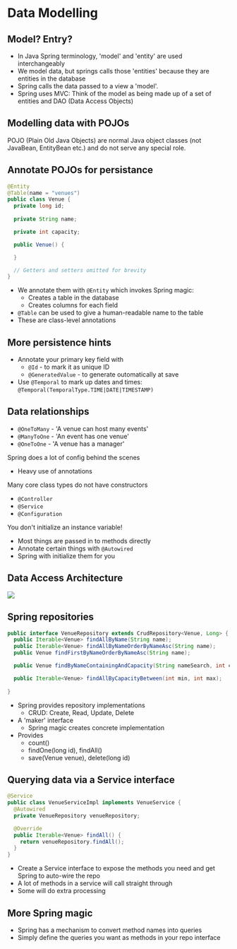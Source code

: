 <!-- Google Analytics -->
<script async src="https://www.googletagmanager.com/gtag/js?id=UA-113560131-1"></script>
<script>
  window.dataLayer = window.dataLayer || [];
  function gtag(){dataLayer.push(arguments);}
  gtag('js', new Date());
  gtag('config', 'UA-113560131-1');
</script>

# Data Modelling

## Model? Entry?
* In Java Spring terminology, 'model' and 'entity' are used interchangeably
* We model data, but springs calls those 'entities' because they are entities in the database
* Spring calls the data passed to a view a 'model'.
* Spring uses MVC: Think of the model as being made up of a set of entities and DAO (Data Access Objects)

## Modelling data with POJOs
POJO (Plain Old Java Objects) are normal Java object classes (not JavaBean, EntityBean etc.) and do not serve any special role.

## Annotate POJOs for persistance
```java
@Entity
@Table(name = "venues")
public class Venue {
  private long id;
  
  private String name;

  private int capacity;

  public Venue() {

  }

  // Getters and setters omitted for brevity
}
```

* We annotate them with `@Entity` which invokes Spring magic:
  * Creates a table in the database
  * Creates columns for each field
* `@Table` can be used to give a human-readable name to the table
* These are class-level annotations

## More persistence hints
* Annotate your primary key field with
  * `@Id` - to mark it as unique ID
  * `@GeneratedValue` - to generate outomatically at save
* Use `@Temporal` to mark up dates and times: `@Temporal(TemporalType.TIME|DATE|TIMESTAMP)`

## Data relationships
* `@OneToMany` - 'A venue can host many events'
* `@ManyToOne` - 'An event has one venue'
* `@OneToOne` - 'A venue has a manager'

Spring does a lot of config behind the scenes
  * Heavy use of annotations

Many core class types do not have constructors
  * `@Controller`
  * `@Service`
  * `@Configuration`

You don't initialize an instance variable!
  * Most things are passed in to methods directly
  * Annotate certain things with `@Autowired`
  * Spring with initialize them for you

## Data Access Architecture
![](data-access-architecture.png)

## Spring repositories

```java
public interface VenueRepository extends CrudRepository<Venue, Long> {
  public Iterable<Venue> findAllByName(String name);
  public Iterable<Venue> findAllByNameOrderByNameAsc(String name);
  public Venue findFirstByNameOrderByNameAsc(String name);

  public Venue findByNameContainingAndCapacity(String nameSearch, int capacity);

  public Iterable<Venue> findAllByCapacityBetween(int min, int max);
  
}
```

* Spring provides repository implementations
  * CRUD: Create, Read, Update, Delete
* A 'maker' interface
  * Spring magic creates concrete implementation
* Provides
  * count()
  * findOne(long id), findAll()
  * save(Venue venue), delete(long id)

## Querying data via a Service interface
```java
@Service
public class VenueServiceImpl implements VenueService {
  @Autowired
  private VenueRepository venueRepository;

  @Override
  public Iterable<Venue> findAll() {
    return venueRepository.findAll();
  }
}
```

* Create a Service interface to expose the methods you need and get Spring to auto-wire the repo
* A lot of methods in a service will call straight through
* Some will do extra processing

## More Spring magic
* Spring has a mechanism to convert method names into queries
* Simply define the queries you want as methods in your repo interface